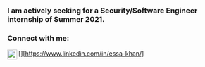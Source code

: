 ### I am actively seeking for a Security/Software Engineer internship of Summer 2021.


### Connect with me:
[<img align="left" alt="linkedin | LinkedIn" width="22px" src="https://cdn.jsdelivr.net/npm/simple-icons@v3/icons/linkedin.svg" />][https://www.linkedin.com/in/essa-khan/]


